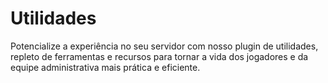 # Utilidades

Potencialize a experiência no seu servidor com nosso plugin de utilidades, repleto de ferramentas e recursos para tornar a vida dos jogadores e da equipe administrativa mais prática e eficiente.